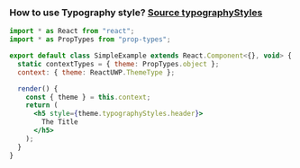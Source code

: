 ### How to use Typography style? [Source typographyStyles](https://github.com/myxvisual/react-uwp/blob/master/src/styles/getTheme.ts#L114)

``` jsx
import * as React from "react";
import * as PropTypes from "prop-types";

export default class SimpleExample extends React.Component<{}, void> {
  static contextTypes = { theme: PropTypes.object };
  context: { theme: ReactUWP.ThemeType };

  render() {
    const { theme } = this.context;
    return (
      <h5 style={theme.typographyStyles.header}>
        The Title
      </h5>
    );
  }
}

```

